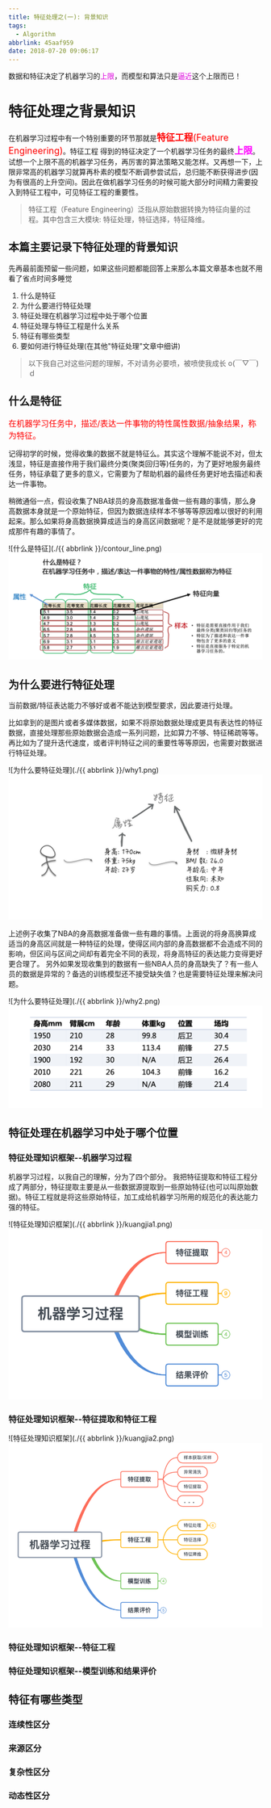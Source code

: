 ```yaml
---
title: 特征处理之(一): 背景知识
tags:
  - Algorithm
abbrlink: 45aaf959
date: 2018-07-20 09:06:17
---
```


数据和特征决定了机器学习的<font color="#dd00dd">上限</font>，而模型和算法只是<font color="#dd00dd">逼近</font>这个上限而已！

<!-- more -->

# 特征处理之背景知识


在机器学习过程中有一个特别重要的环节那就是<font size=4 color="red">**特征工程**(Feature Engineering)</font>。特征工程 得到的特征决定了一个机器学习任务的最终<font size=4 color="magenta">**上限**</font>。试想一个上限不高的机器学习任务，再厉害的算法策略又能怎样。又再想一下，上限非常高的机器学习就算再朴素的模型不断调参尝试后，总归能不断获得进步(因为有很高的上升空间)。因此在做机器学习任务的时候可能大部分时间精力需要投入到特征工程中，可见特征工程的重要性。

> 特征工程（Feature Engineering）泛指从原始数据转换为特征向量的过程。其中包含三大模块: 特征处理，特征选择，特征降维。

## 本篇主要记录下特征处理的背景知识

先再最前面预留一些问题，如果这些问题都能回答上来那么本篇文章基本也就不用看了省点时间多睡觉

1. 什么是特征
2. 为什么要进行特征处理
3. 特征处理在机器学习过程中处于哪个位置
4. 特征处理与特征工程是什么关系
5. 特征有哪些类型
6. 要如何进行特征处理(在其他"特征处理"文章中细讲)

> 以下我自己对这些问题的理解，不对请务必要喷，被喷使我成长 o(￣▽￣)ｄ

## 什么是特征
<font size=3 color="red">在机器学习任务中，描述/表达一件事物的特性属性数据/抽象结果，称为特征。</font>

记得初学的时候，觉得收集的数据不就是特征么。其实这个理解不能说不对，但太浅显，特征是直接作用于我们最终分类(聚类回归等)任务的，为了更好地服务最终任务，特征承载了更多的意义，它需要为了帮助机器的最终任务更好地去描述和表达一件事物。

稍微通俗一点，假设收集了NBA球员的身高数据准备做一些有趣的事情，那么身高数据本身就是一个原始特征，但因为数据连续样本不够等等原因难以很好的利用起来。那么如果将身高数据换算成适当的身高区间数据呢？是不是就能够更好的完成那件有趣的事情了。

![什么是特征](./{{ abbrlink }}/contour_line.png)
![什么是特征](./2018-07-特征处理之背景知识/contour_line.png)

## 为什么要进行特征处理
当前数据/特征表达能力不够好或者不能达到模型要求，因此要进行处理。

比如拿到的是图片或者多媒体数据，如果不将原始数据处理成更具有表达性的特征数据，直接处理那些原始数据会造成一系列问题，比如算力不够、特征稀疏等等。再比如为了提升迭代速度，或者评判特征之间的重要性等等原因，也需要对数据进行特征处理。

![为什么要特征处理](./{{ abbrlink }}/why1.png)
![为什么要特征处理](./2018-07-特征处理之背景知识/why1.png)

上述例子收集了NBA的身高数据准备做一些有趣的事情。上面说的将身高换算成适当的身高区间就是一种特征的处理，使得区间内部的身高数据都不会造成不同的影响，但区间与区间之间却有着完全不同的表现，将身高特征的表达能力变得更好更合理了。
另外如果发现收集到的数据有一些NBA人员的身高缺失了？有一些人员的数据是异常的？备选的训练模型还不接受缺失值？也是需要特征处理来解决问题。

![为什么要特征处理](./{{ abbrlink }}/why2.png)
![为什么要特征处理](./2018-07-特征处理之背景知识/why2.png)

## 特征处理在机器学习中处于哪个位置

### 特征处理知识框架--机器学习过程
机器学习过程，以我自己的理解，分为了四个部分。
我把特征提取和特征工程分成了两部分，特征提取主要是从一些数据源提取到一些原始特征(也可以叫原始数据)。特征工程就是将这些原始特征，加工成给机器学习所用的规范化的表达能力强的特征。

![特征处理知识框架](./{{ abbrlink }}/kuangjia1.png)
![特征处理知识框架](./2018-07-特征处理之背景知识/kuangjia1.png)


### 特征处理知识框架--特征提取和特征工程

![特征处理知识框架](./{{ abbrlink }}/kuangjia2.png)
![特征处理知识框架](./2018-07-特征处理之背景知识/kuangjia2.png)


### 特征处理知识框架--特征工程

### 特征处理知识框架--模型训练和结果评价

## 特征有哪些类型

### 连续性区分

### 来源区分

### 复杂性区分

### 动态性区分
